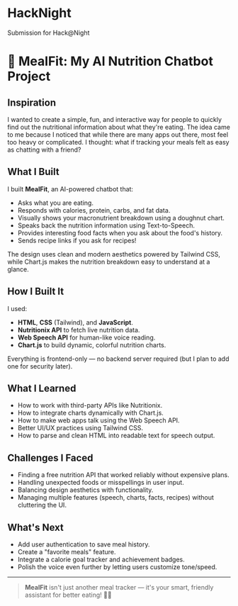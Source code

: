# HackNight
Submission for Hack@Night
# 🥑 MealFit: My AI Nutrition Chatbot Project

## Inspiration

I wanted to create a simple, fun, and interactive way for people to quickly find out the nutritional information about what they're eating. The idea came to me because I noticed that while there are many apps out there, most feel too heavy or complicated. I thought: what if tracking your meals felt as easy as chatting with a friend?

## What I Built

I built **MealFit**, an AI-powered chatbot that:
- Asks what you are eating.
- Responds with calories, protein, carbs, and fat data.
- Visually shows your macronutrient breakdown using a doughnut chart.
- Speaks back the nutrition information using Text-to-Speech.
- Provides interesting food facts when you ask about the food's history.
- Sends recipe links if you ask for recipes!

The design uses clean and modern aesthetics powered by Tailwind CSS, while Chart.js makes the nutrition breakdown easy to understand at a glance.

## How I Built It

I used:
- **HTML**, **CSS** (Tailwind), and **JavaScript**.
- **Nutritionix API** to fetch live nutrition data.
- **Web Speech API** for human-like voice reading.
- **Chart.js** to build dynamic, colorful nutrition charts.

Everything is frontend-only — no backend server required (but I plan to add one for security later).

## What I Learned

- How to work with third-party APIs like Nutritionix.
- How to integrate charts dynamically with Chart.js.
- How to make web apps talk using the Web Speech API.
- Better UI/UX practices using Tailwind CSS.
- How to parse and clean HTML into readable text for speech output.

## Challenges I Faced

- Finding a free nutrition API that worked reliably without expensive plans.
- Handling unexpected foods or misspellings in user input.
- Balancing design aesthetics with functionality.
- Managing multiple features (speech, charts, facts, recipes) without cluttering the UI.

## What's Next

- Add user authentication to save meal history.
- Create a "favorite meals" feature.
- Integrate a calorie goal tracker and achievement badges.
- Polish the voice even further by letting users customize tone/speed.

---

> **MealFit** isn't just another meal tracker — it's your smart, friendly assistant for better eating! 🥗🤖

